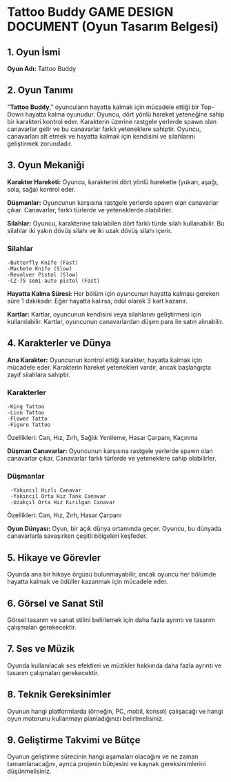 # Tattoo Buddy GAME DESIGN DOCUMENT (Oyun Tasarım Belgesi)
## 1. Oyun İsmi
**Oyun Adı:** Tattoo Buddy

## 2. Oyun Tanımı
"**Tattoo Buddy**," oyuncuların hayatta kalmak için mücadele ettiği bir Top-Down hayatta kalma oyunudur. Oyuncu, dört yönlü hareket yeteneğine sahip bir karakteri kontrol eder. Karakterin üzerine rastgele yerlerde spawn olan canavarlar gelir ve bu canavarlar farklı yeteneklere sahiptir. Oyuncu, canavarları alt etmek ve hayatta kalmak için kendisini ve silahlarını geliştirmek zorundadır.

## 3. Oyun Mekaniği
**Karakter Hareketi:** Oyuncu, karakterini dört yönlü hareketle (yukarı, aşağı, sola, sağa) kontrol eder.

**Düşmanlar:** Oyuncunun karşısına rastgele yerlerde spawn olan canavarlar çıkar. Canavarlar, farklı türlerde ve yeteneklerde olabilirler.

**Silahlar:** Oyuncu, karakterine takılabilen dört farklı türde silah kullanabilir. Bu silahlar iki yakın dövüş silahı ve iki uzak dövüş silahı içerir.
 ### Silahlar
    -Butterfly Knife (Fast) 
    -Machete Knife (Slow)
    -Revolver Pistol (Slow)
    -CZ-75 semi-auto pistol (Fast)
**Hayatta Kalma Süresi:** Her bölüm için oyuncunun hayatta kalması gereken süre 1 dakikadır. Eğer hayatta kalırsa, ödül olarak 3 kart kazanır.

**Kartlar:** Kartlar, oyuncunun kendisini veya silahlarını geliştirmesi için kullanılabilir. Kartlar, oyuncunun canavarlardan düşen para ile satın alınabilir.

## 4. Karakterler ve Dünya
**Ana Karakter:** Oyuncunun kontrol ettiği karakter, hayatta kalmak için mücadele eder. Karakterin hareket yetenekleri vardır, ancak başlangıçta zayıf silahlara sahiptir.
 ### Karakterler
    -King Tattoo
    -Lion Tattoo
    -Flower Tatto
    -Figure Tattoo
 Özellikleri: Can, Hız, Zırh, Sağlık Yenileme, Hasar Çarpanı, Kaçınma
 
**Düşman Canavarlar:** Oyuncunun karşısına rastgele yerlerde spawn olan canavarlar çıkar. Canavarlar farklı türlerde ve yeteneklere sahip olabilirler.
 ### Düşmanlar
     -Yakıncıl Hızlı Canavar
     -Yakıncıl Orta Hız Tank Canavar
     -Uzakçıl Orta Hız Kırılgan Canavar
Özellikleri: Can, Hız, Zırh, Hasar Çarpanı

**Oyun Dünyası:** Oyun, bir açık dünya ortamında geçer. Oyuncu, bu dünyada canavarlarla savaşırken çeşitli bölgeleri keşfeder.

## 5. Hikaye ve Görevler
Oyunda ana bir hikaye örgüsü bulunmayabilir, ancak oyuncu her bölümde hayatta kalmak ve ödüller kazanmak için mücadele eder.

## 6. Görsel ve Sanat Stil
Görsel tasarım ve sanat stilini belirlemek için daha fazla ayrıntı ve tasarım çalışmaları gerekecektir.

## 7. Ses ve Müzik
Oyunda kullanılacak ses efektleri ve müzikler hakkında daha fazla ayrıntı ve tasarım çalışmaları gerekecektir.

## 8. Teknik Gereksinimler
Oyunun hangi platformlarda (örneğin, PC, mobil, konsol) çalışacağı ve hangi oyun motorunu kullanmayı planladığınızı belirtmelisiniz.

## 9. Geliştirme Takvimi ve Bütçe
Oyunun geliştirme sürecinin hangi aşamaları olacağını ve ne zaman tamamlanacağını, ayrıca projenin bütçesini ve kaynak gereksinimlerini düşünmelisiniz.
